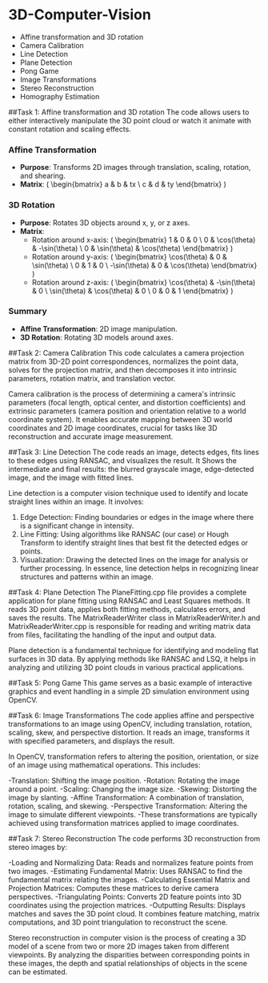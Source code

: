 # 3D-Computer-Vision
- Affine transformation and 3D rotation  
- Camera Calibration  
- Line Detection
- Plane Detection
- Pong Game
- Image Transformations
- Stereo Reconstruction  
- Homography Estimation  

##Task 1: Affine transformation and 3D rotation 
The code allows users to either interactively manipulate the 3D point cloud or watch it animate with constant rotation and scaling effects.
### **Affine Transformation**
- **Purpose**: Transforms 2D images through translation, scaling, rotation, and shearing.
- **Matrix**: \( \begin{bmatrix} a & b & tx \\ c & d & ty \end{bmatrix} \)

### **3D Rotation**
- **Purpose**: Rotates 3D objects around x, y, or z axes.
- **Matrix**: 
  - Rotation around x-axis: \( \begin{bmatrix} 1 & 0 & 0 \\ 0 & \cos(\theta) & -\sin(\theta) \\ 0 & \sin(\theta) & \cos(\theta) \end{bmatrix} \)
  - Rotation around y-axis: \( \begin{bmatrix} \cos(\theta) & 0 & \sin(\theta) \\ 0 & 1 & 0 \\ -\sin(\theta) & 0 & \cos(\theta) \end{bmatrix} \)
  - Rotation around z-axis: \( \begin{bmatrix} \cos(\theta) & -\sin(\theta) & 0 \\ \sin(\theta) & \cos(\theta) & 0 \\ 0 & 0 & 1 \end{bmatrix} \)

### **Summary**
- **Affine Transformation**: 2D image manipulation.
- **3D Rotation**: Rotating 3D models around axes.

##Task 2: Camera Calibration
This code calculates a camera projection matrix from 3D-2D point correspondences, normalizes the point data, solves for the projection matrix, and then decomposes it into intrinsic parameters, rotation matrix, and translation vector.

Camera calibration is the process of determining a camera's intrinsic parameters (focal length, optical center, and distortion coefficients) and extrinsic parameters (camera position and orientation relative to a world coordinate system). It enables accurate mapping between 3D world coordinates and 2D image coordinates, crucial for tasks like 3D reconstruction and accurate image measurement.

##Task 3: Line Detection
The code reads an image, detects edges, fits lines to these edges using RANSAC, and visualizes the result. It Shows the intermediate and final results: the blurred grayscale image, edge-detected image, and the image with fitted lines.

Line detection is a computer vision technique used to identify and locate straight lines within an image. It involves:

1. Edge Detection: Finding boundaries or edges in the image where there is a significant change in intensity.
2. Line Fitting: Using algorithms like RANSAC (our case) or Hough Transform to identify straight lines that best fit the detected edges or points.
3. Visualization: Drawing the detected lines on the image for analysis or further processing.
In essence, line detection helps in recognizing linear structures and patterns within an image.

##Task 4: Plane Detection
The PlaneFitting.cpp file provides a complete application for plane fitting using RANSAC and Least Squares methods. It reads 3D point data, applies both fitting methods, calculates errors, and saves the results. The MatrixReaderWriter class in MatrixReaderWriter.h and MatrixReaderWriter.cpp is responsible for reading and writing matrix data from files, facilitating the handling of the input and output data.

Plane detection is a fundamental technique for identifying and modeling flat surfaces in 3D data. By applying methods like RANSAC and LSQ, it helps in analyzing and utilizing 3D point clouds in various practical applications.

##Task 5: Pong Game
This game serves as a basic example of interactive graphics and event handling in a simple 2D simulation environment using OpenCV.

##Task 6: Image Transformations
The code applies affine and perspective transformations to an image using OpenCV, including translation, rotation, scaling, skew, and perspective distortion. It reads an image, transforms it with specified parameters, and displays the result.

In OpenCV, transformation refers to altering the position, orientation, or size of an image using mathematical operations. This includes:

-Translation: Shifting the image position.
-Rotation: Rotating the image around a point.
-Scaling: Changing the image size.
-Skewing: Distorting the image by slanting.
-Affine Transformation: A combination of translation, rotation, scaling, and skewing.
-Perspective Transformation: Altering the image to simulate different viewpoints.
-These transformations are typically achieved using transformation matrices applied to image coordinates.

##Task 7: Stereo Reconstruction
The code performs 3D reconstruction from stereo images by:

-Loading and Normalizing Data: Reads and normalizes feature points from two images.
-Estimating Fundamental Matrix: Uses RANSAC to find the fundamental matrix relating the images.
-Calculating Essential Matrix and Projection Matrices: Computes these matrices to derive camera perspectives.
-Triangulating Points: Converts 2D feature points into 3D coordinates using the projection matrices.
-Outputting Results: Displays matches and saves the 3D point cloud.
It combines feature matching, matrix computations, and 3D point triangulation to reconstruct the scene.

Stereo reconstruction in computer vision is the process of creating a 3D model of a scene from two or more 2D images taken from different viewpoints. By analyzing the disparities between corresponding points in these images, the depth and spatial relationships of objects in the scene can be estimated.








